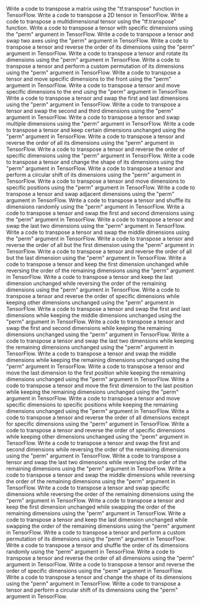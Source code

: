Write a code to transpose a matrix using the "tf.transpose" function in TensorFlow.
Write a code to transpose a 2D tensor in TensorFlow.
Write a code to transpose a multidimensional tensor using the "tf.transpose" function.
Write a code to transpose a tensor with specific dimensions using the "perm" argument in TensorFlow.
Write a code to transpose a tensor and swap two axes using the "perm" argument in TensorFlow.
Write a code to transpose a tensor and reverse the order of its dimensions using the "perm" argument in TensorFlow.
Write a code to transpose a tensor and rotate its dimensions using the "perm" argument in TensorFlow.
Write a code to transpose a tensor and perform a custom permutation of its dimensions using the "perm" argument in TensorFlow.
Write a code to transpose a tensor and move specific dimensions to the front using the "perm" argument in TensorFlow.
Write a code to transpose a tensor and move specific dimensions to the end using the "perm" argument in TensorFlow.
Write a code to transpose a tensor and swap the first and last dimensions using the "perm" argument in TensorFlow.
Write a code to transpose a tensor and swap the second and third dimensions using the "perm" argument in TensorFlow.
Write a code to transpose a tensor and swap multiple dimensions using the "perm" argument in TensorFlow.
Write a code to transpose a tensor and keep certain dimensions unchanged using the "perm" argument in TensorFlow.
Write a code to transpose a tensor and reverse the order of all its dimensions using the "perm" argument in TensorFlow.
Write a code to transpose a tensor and reverse the order of specific dimensions using the "perm" argument in TensorFlow.
Write a code to transpose a tensor and change the shape of its dimensions using the "perm" argument in TensorFlow.
Write a code to transpose a tensor and perform a circular shift of its dimensions using the "perm" argument in TensorFlow.
Write a code to transpose a tensor and move dimensions to specific positions using the "perm" argument in TensorFlow.
Write a code to transpose a tensor and swap adjacent dimensions using the "perm" argument in TensorFlow.
Write a code to transpose a tensor and shuffle its dimensions randomly using the "perm" argument in TensorFlow.
Write a code to transpose a tensor and swap the first and second dimensions using the "perm" argument in TensorFlow.
Write a code to transpose a tensor and swap the last two dimensions using the "perm" argument in TensorFlow.
Write a code to transpose a tensor and swap the middle dimensions using the "perm" argument in TensorFlow.
Write a code to transpose a tensor and reverse the order of all but the first dimension using the "perm" argument in TensorFlow.
Write a code to transpose a tensor and reverse the order of all but the last dimension using the "perm" argument in TensorFlow.
Write a code to transpose a tensor and keep the first dimension unchanged while reversing the order of the remaining dimensions using the "perm" argument in TensorFlow.
Write a code to transpose a tensor and keep the last dimension unchanged while reversing the order of the remaining dimensions using the "perm" argument in TensorFlow.
Write a code to transpose a tensor and reverse the order of specific dimensions while keeping other dimensions unchanged using the "perm" argument in TensorFlow.
Write a code to transpose a tensor and swap the first and last dimensions while keeping the middle dimensions unchanged using the "perm" argument in TensorFlow.
Write a code to transpose a tensor and swap the first and second dimensions while keeping the remaining dimensions unchanged using the "perm" argument in TensorFlow.
Write a code to transpose a tensor and swap the last two dimensions while keeping the remaining dimensions unchanged using the "perm" argument in TensorFlow.
Write a code to transpose a tensor and swap the middle dimensions while keeping the remaining dimensions unchanged using the "perm" argument in TensorFlow.
Write a code to transpose a tensor and move the last dimension to the first position while keeping the remaining dimensions unchanged using the "perm" argument in TensorFlow.
Write a code to transpose a tensor and move the first dimension to the last position while keeping the remaining dimensions unchanged using the "perm" argument in TensorFlow.
Write a code to transpose a tensor and move specific dimensions to specific positions while keeping the remaining dimensions unchanged using the "perm" argument in TensorFlow.
Write a code to transpose a tensor and reverse the order of all dimensions except for specific dimensions using the "perm" argument in TensorFlow.
Write a code to transpose a tensor and reverse the order of specific dimensions while keeping other dimensions unchanged using the "perm" argument in TensorFlow.
Write a code to transpose a tensor and swap the first and second dimensions while reversing the order of the remaining dimensions using the "perm" argument in TensorFlow.
Write a code to transpose a tensor and swap the last two dimensions while reversing the order of the remaining dimensions using the "perm" argument in TensorFlow.
Write a code to transpose a tensor and swap the middle dimensions while reversing the order of the remaining dimensions using the "perm" argument in TensorFlow.
Write a code to transpose a tensor and swap specific dimensions while reversing the order of the remaining dimensions using the "perm" argument in TensorFlow.
Write a code to transpose a tensor and keep the first dimension unchanged while swapping the order of the remaining dimensions using the "perm" argument in TensorFlow.
Write a code to transpose a tensor and keep the last dimension unchanged while swapping the order of the remaining dimensions using the "perm" argument in TensorFlow.
Write a code to transpose a tensor and perform a custom permutation of its dimensions using the "perm" argument in TensorFlow.
Write a code to transpose a tensor and shuffle the order of its dimensions randomly using the "perm" argument in TensorFlow.
Write a code to transpose a tensor and reverse the order of all dimensions using the "perm" argument in TensorFlow.
Write a code to transpose a tensor and reverse the order of specific dimensions using the "perm" argument in TensorFlow.
Write a code to transpose a tensor and change the shape of its dimensions using the "perm" argument in TensorFlow.
Write a code to transpose a tensor and perform a circular shift of its dimensions using the "perm" argument in TensorFlow.